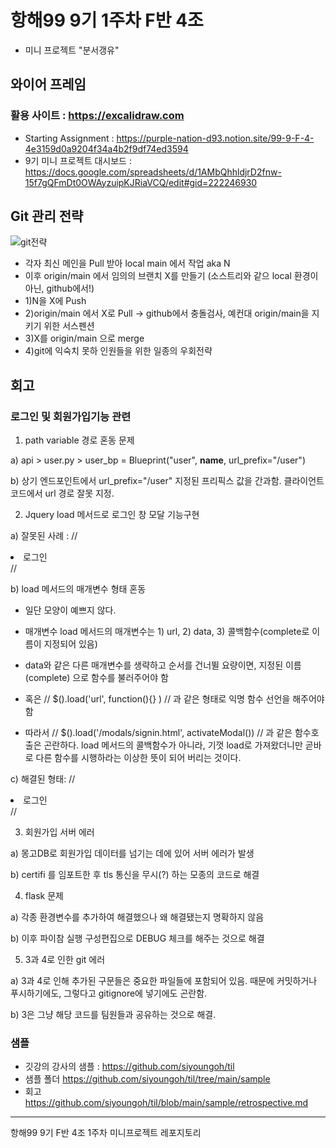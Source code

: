 # 항해99 9기 1주차 F반 4조 
- 미니 프로젝트 "분서갱유"

## 와이어 프레임
### 활용 사이트 : https://excalidraw.com
- Starting Assignment : https://purple-nation-d93.notion.site/99-9-F-4-4e3159d0a9204f34a4b2f9df74ed3594
- 9기 미니 프로젝트 대시보드 : https://docs.google.com/spreadsheets/d/1AMbQhhldjrD2fnw-15f7gQFmDt0OWAyzuipKJRiaVCQ/edit#gid=222246930

## Git 관리 전략
![git전략](https://user-images.githubusercontent.com/109948801/191664853-12f0a919-aab1-4877-9b2e-ee8025a335f1.png)
- 각자 최신 메인을 Pull 받아 local main 에서 작업 aka N
- 이후 origin/main 에서 임의의 브랜치 X를 만들기 (소스트리와 같으 local 환경이 아닌, github에서!)
- 1)N을 X에 Push
- 2)origin/main 에서 X로 Pull -> github에서 충돌검사, 예컨대 origin/main을 지키기 위한 서스펜션
- 3)X를 origin/main 으로 merge
- 4)git에 익숙치 못하 인원들을 위한 일종의 우회전략

## 회고
### 로그인 및 회원가입기능 관련

1. path variable 경로 혼동 문제 

a) api > user.py > user_bp = Blueprint("user", __name__, url_prefix="/user") 

b) 상기 엔드포인트에서  url_prefix="/user" 지정된 프리픽스 값을 간과함. 클라이언트 코드에서 url 경로 잘못 지정.


2. Jquery load 메서드로 로그인 창 모달 기능구현

a) 잘못된 사례 : // <li><a onclick="$().load('/modals/signin.html', [activateModal(), complete] )">로그인</a></li>  //

b) load 메서드의 매개변수 형태 혼동 

- 일단 모양이 예쁘지 않다. 

- 매개변수 load 메서드의 매개변수는 1) url, 2) data, 3) 콜백함수(complete로 이름이 지정되어 있음) 

- data와 같은 다른 매개변수를 생략하고 순서를 건너뛸 요량이면, 지정된 이름(complete) 으로 함수를 불러주어야 함 

- 혹은  // $().load('url', function(){} ) // 과 같은 형태로 익명 함수 선언을 해주어야 함  

- 따라서 // $().load('/modals/signin.html', activateModal()) // 과 같은 함수호출은 곤란하다. 
load 메서드의 콜백함수가 아니라, 기껏 load로 가져왔더니만 곧바로  다른 함수를 시행하라는 이상한 뜻이 되어 버리는 것이다.
 
c) 해결된 형태: // <li><a onclick="$('#section-post').load('/user/sign_in', complete=activateModal )">로그인</a></li> //


3. 회원가입 서버 에러  

a) 몽고DB로 회원가입 데이터를 넘기는 데에 있어 서버 에러가 발생 

b) certifi 를 임포트한 후 tls 통신을 무시(?) 하는 모종의 코드로 해결
 

4. flask 문제 

a) 각종 환경변수를 추가하여 해결했으나 왜 해결됐는지 명확하지 않음 

b) 이후 파이참 실행 구성편집으로 DEBUG 체크를 해주는 것으로 해결 


5. 3과 4로 인한 git 에러  

a) 3과 4로 인해 추가된 구문들은 중요한 파일들에 포함되어 있음. 때문에 커밋하거나 푸시하기에도, 그렇다고 gitignore에 넣기에도 곤란함. 

b) 3은 그냥 해당 코드를 팀원들과 공유하는 것으로 해결.  

### 샘플
- 깃강의 강사의 샘플 : https://github.com/siyoungoh/til
- 샘플 폴더 https://github.com/siyoungoh/til/tree/main/sample
- 회고 https://github.com/siyoungoh/til/blob/main/sample/retrospective.md 

-----
항해99 9기 F반 4조 1주차 미니프로젝트 레포지토리


